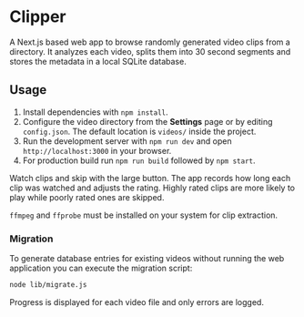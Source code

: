 # Clipper

A Next.js based web app to browse randomly generated video clips from a directory. It analyzes each video, splits them into 30 second segments and stores the metadata in a local SQLite database.

## Usage
1. Install dependencies with `npm install`.
2. Configure the video directory from the **Settings** page or by editing `config.json`. The default location is `videos/` inside the project.
3. Run the development server with `npm run dev` and open `http://localhost:3000` in your browser.
4. For production build run `npm run build` followed by `npm start`.

Watch clips and skip with the large button. The app records how long each clip was watched and adjusts the rating. Highly rated clips are more likely to play while poorly rated ones are skipped.

`ffmpeg` and `ffprobe` must be installed on your system for clip extraction.

### Migration

To generate database entries for existing videos without running the web
application you can execute the migration script:

```bash
node lib/migrate.js
```

Progress is displayed for each video file and only errors are logged.
